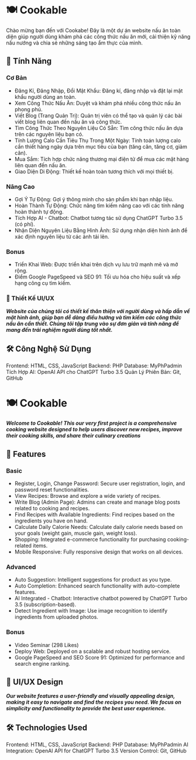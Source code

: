 # 🍽️ Cookable
Chào mừng bạn đến với Cookabe! Đây là một dự án website nấu ăn toàn diện giúp người dùng khám phá các công thức nấu ăn mới, cải thiện kỹ năng nấu nướng và chia sẻ những sáng tạo ẩm thực của mình.

## 🚀 Tính Năng
### Cơ Bản
- Đăng Kí, Đăng Nhập, Đổi Mật Khẩu: Đăng kí, đăng nhập và đặt lại mật khẩu người dùng an toàn.
- Xem Công Thức Nấu Ăn: Duyệt và khám phá nhiều công thức nấu ăn phong phú.
- Viết Blog (Trang Quản Trị): Quản trị viên có thể tạo và quản lý các bài viết blog liên quan đến nấu ăn và công thức.
- Tìm Công Thức Theo Nguyên Liệu Có Sẵn: Tìm công thức nấu ăn dựa trên các nguyên liệu bạn có.
- Tính Lượng Calo Cần Tiêu Thụ Trong Một Ngày: Tính toán lượng calo cần thiết hàng ngày dựa trên mục tiêu của bạn (tăng cân, tăng cơ, giảm cân).
- Mua Sắm: Tích hợp chức năng thương mại điện tử để mua các mặt hàng liên quan đến nấu ăn.
- Giao Diện Di Động: Thiết kế hoàn toàn tương thích với mọi thiết bị.
### Nâng Cao
- Gợi Ý Tự Động: Gợi ý thông minh cho sản phẩm khi bạn nhập liệu.
- Hoàn Thành Tự Động: Chức năng tìm kiếm nâng cao với các tính năng hoàn thành tự động.
- Tích Hợp AI - Chatbot: Chatbot tương tác sử dụng ChatGPT Turbo 3.5 (có phí).
- Nhận Diện Nguyên Liệu Bằng Hình Ảnh: Sử dụng nhận diện hình ảnh để xác định nguyên liệu từ các ảnh tải lên.
### Bonus
- Triển Khai Web: Được triển khai trên dịch vụ lưu trữ mạnh mẽ và mở rộng.
- Điểm Google PageSpeed và SEO 91: Tối ưu hóa cho hiệu suất và xếp hạng công cụ tìm kiếm.
### 🎨 Thiết Kế UI/UX
***Website của chúng tôi có thiết kế thân thiện với người dùng và hấp dẫn về mặt hình ảnh, giúp bạn dễ dàng điều hướng và tìm kiếm các công thức nấu ăn cần thiết. Chúng tôi tập trung vào sự đơn giản và tính năng để mang đến trải nghiệm người dùng tốt nhất.***

## 🛠️ Công Nghệ Sử Dụng
Frontend: HTML, CSS, JavaScript
Backend: PHP
Database: MyPhPadmin
Tích Hợp AI: OpenAI API cho ChatGPT Turbo 3.5
Quản Lý Phiên Bản: Git, GitHub

# 🍽️ Cookable
***Welcome to Cookable! This our very first project is a comprehensive cooking website designed to help users discover new recipes, improve their cooking skills, and share their culinary creations***

## 🚀 Features
### Basic
- Register, Login, Change Password: Secure user registration, login, and password reset functionalities.
- View Recipes: Browse and explore a wide variety of recipes.
- Write Blog (Admin Page): Admins can create and manage blog posts related to cooking and recipes.
- Find Recipes with Available Ingredients: Find recipes based on the ingredients you have on hand.
- Calculate Daily Calorie Needs: Calculate daily calorie needs based on your goals (weight gain, muscle gain, weight loss).
- Shopping: Integrated e-commerce functionality for purchasing cooking-related items.
- Mobile Responsive: Fully responsive design that works on all devices.
### Advanced
- Auto Suggestion: Intelligent suggestions for product as you type.
- Auto Completion: Enhanced search functionality with auto-complete features.
- AI Integrated - Chatbot: Interactive chatbot powered by ChatGPT Turbo 3.5 (subscription-based).
- Detect Ingredient with Image: Use image recognition to identify ingredients from uploaded photos.
### Bonus
+ Video Seminar (298 Likes)
+ Deploy Web: Deployed on a scalable and robust hosting service.
+ Google PageSpeed and SEO Score 91: Optimized for performance and search engine ranking.

## 🎨 UI/UX Design
***Our website features a user-friendly and visually appealing design, making it easy to navigate and find the recipes you need. We focus on simplicity and functionality to provide the best user experience.***

## 🛠️ Technologies Used
Frontend: HTML, CSS, JavaScript
Backend: PHP
Database: MyPhPadmin
AI Integration: OpenAI API for ChatGPT Turbo 3.5
Version Control: Git, GitHub
